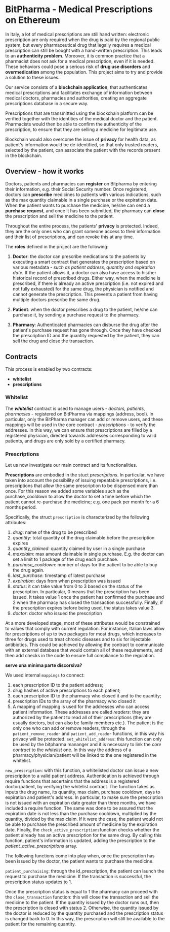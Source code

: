 # BitPharma - Medical Prescriptions on Ethereum

In Italy, a lot of medical prescriptions are still hand written: electronic prescription are only required when the drug is paid by the regional public system, but every pharmaceutical drug that legally requires a medical prescription can still be bought with a hand-written prescription. This leads to an **authenticity problem**. Moreover, it is common practice that a pharmacist does not ask for a medical prescription, even if it is needed. These behaviors could pose a serious risk of **drug use disorders** and **overmedication** among the population. This project aims to try and provide a solution to these issues. 

Our service consists of a **blockchain application**, that authenticates medical prescriptions and facilitates exchange of information between medical doctors, pharmacies and authorities, creating an aggregate prescriptions database in a secure way.

Prescriptions that are transmitted using the blockchain platform can be verified together with the identities of the medical doctor and the patient. Pharmacists would then be able to confirm the authenticity of the prescription, to ensure that they are selling a medicine for legitimate use. 

Blockchain would also overcome the issue of **privacy** for health data, as patient's information would be de-identified, so that only trusted readers, selected by the patient, can associate the patient with the records present in the blockchain.

## Overview - how it works

Doctors, patients and pharmacies can **register** on Bitpharma by entering their information, e.g. their Social Security number. Once registered, doctors can **prescribe** medicines to patients with various indications, such as the max quantity claimable in a single purchase or the expiration date. 
When the patient wants to purchase the medicine, he/she can send a **purchase request**, and once it has been submitted, the pharmacy can **close** the prescription and sell the medicine to the patient. 

Throughout the entire process, the patients' **privacy** is protected. Indeed, they are the only ones who can grant someone access to their information and their list of prescriptions, and can revoke this at any time. 

The **roles** defined in the project are the following:

 1. **Doctor**: the doctor can prescribe medications to the patients by executing a smart contract that generates the prescription based on various metadata - *such as  patient address, quantity and expiration date.* If the patient allows it, a doctor can also have access to his/her historical record of prescribed drugs. Either way, when the medicine is prescribed, if there is already an active prescription (i.e. not expired and not fully exhausted) for the same drug, the physician is notified and cannot generate the prescription. This prevents a patient from having multiple doctors prescribe the same drug. 

2. **Patient**: when the doctor prescribes a drug to the patient, he/she can purchase it, by sending a purchase request to the pharmacy. 
3. **Pharmacy**: Authenticated pharmacies can disburse the drug after the patient's purchase request has gone through. Once they have checked the prescription ID and the quantity requested by the patient, they can sell the drug and close the transaction. 

## Contracts

This process is enabled by two contracts: 

- **whitelist** 
- **prescriptions**

### Whitelist
The ***whitelist*** contract is used to manage users - *doctors, patients, pharmacies* - registered on BitPharma via mappings (address, bool). In particular, only the BitPharma manager can add or remove users, and these mappings will be used in the core contract - *prescriptions* - to verify the addresses. In this way, we can ensure that prescriptions are filled by a registered physician, directed towards addresses corresponding to valid patients, and drugs are only sold by a certified pharmacy.

### Prescriptions

Let us now investigate our main contract and its functionalities. 

**Prescriptions** are embodied in the stuct *prescriptions*. In particular, we have taken into account the possibility of issuing repeatable prescriptions, i.e. prescriptions that allow the same prescription to be dispensed more than once. For this reason we added some variables such as the purchase_cooldown to allow the doctor to set a time before which the patient cannot re-purchase the medicine; e.g. one pack per month for a 6 months period. 

Specifically, the struct `prescription` is characterized by the following attributes: 

 1. *drug*: name of the drug to be prescribed
 2. *quantity*: total quantity of the drug claimable before the prescription expires
 3. *quantity_claimed*: quantity claimed by user in a single purchase 
 4. *maxclaim*: max amount claimable in single purchase. E.g. the doctor can set a limit to 1 package of the drug each purchase.
 5. *purchase_cooldown*: number of days for the patient to be able to buy the drug again. 
 6. *last_purchase*: timestamp of latest purchase
 7. *expiration*: days from when prescription was issued
 8. *status*: it can take value from 0 to 3 based on the status of the prescription. In particular,  0 means that the prescription has been issued. It takes value 1 once the patient has confirmed the purchase and 2 when the pharmacy has closed the transaction successfully. Finally, if the prescription expires before being used, the status takes value 3.
 9. *doctor*: doctor who issued the prescription
 
 At a more developed stage, most of these attributes would be constrained to values that comply with current regulation. For instance, Italian laws allow for prescriptions of up to two packages for most drugs, which increases to three for drugs used to treat chronic diseases and to six for injectable antibiotics. This could be achieved by allowing the contract to communicate with an external database that would contain all of these requirements, and then add checks in the code to ensure full compliance to the regulation.
 
 **serve una minima parte discorsiva?**

We used internal `mappings` to connect:
1. each prescription ID to the patient address;
2. drug hashes of active prescriptions to each patient;
3. each prescription ID to the pharmacy who closed it and to the quantity;
4. prescription IDs to the array of the pharmacy who closed it
5. A mapping of mapping is used for the addresses who can access patient information. These addresses are called *readers*: they are authorized by the patient to read all of their prescriptions (they are usually doctors, but can also be family members etc.). The patient is the only one who can add or remove readers, through the `patient_remove_reader` and `patient_add_reader` functions, in this way his privacy will be protected.
`set_whitelist_address`: this function can only be used by the bitpharma mananger and it is necessary to link the *core contract* to the *whitelist* one. In this way the address of a pharmacy/physician/patient will be linked to the one registered in the whitelist. 

`new_prescription`: with this function, a whitelisted doctor can issue a new prescription to a valid patient address. Authentication is achieved through require functions that ascertains that the address is a registered doctor/patient, by verifying the whitelist contract. The function takes as inputs the drug name, its quantity, max claim, purchase cooldown, days to expiration and patient's address. In particular, to make sure the prescription is not issued with an expiration date greater than three months, we have included a require function. The same was done to be assured that the expiration date is not less than the purchase cooldown, multiplied by the quantity, divided by the max claim. If it were the case, the patient would not be able to purchase the prescribed amount of medicine by the expiration date. Finally, the `check_active_prescriptions`function checks whether the patient already has an active prescription for the same drug. 
By calling this function, patient's information is updated, adding the prescription to the *patient_active_prescriptions* array. 

The following functions come into play when, once the prescription has been issued by the doctor, the patient wants to purchase the medicine. 

`patient_purchaising`: through the id_prescription, the patient can launch the request to purchase the medicine. If the transaction is successful, the prescription status updates to 1. 

Once the prescription status is equal to 1 the pharmacy can proceed with the `close_transaction` function: this will close the transaction and sell the medicine to the patient. If the quantity issued by the doctor runs out, then the prescription is closed with status 2. Otherwise, the quantity issued by the doctor is reduced by the quantity purchased and the prescription status is changed back to 0. In this way, the prescription will still be available to the patient for the remaining quantity. 

